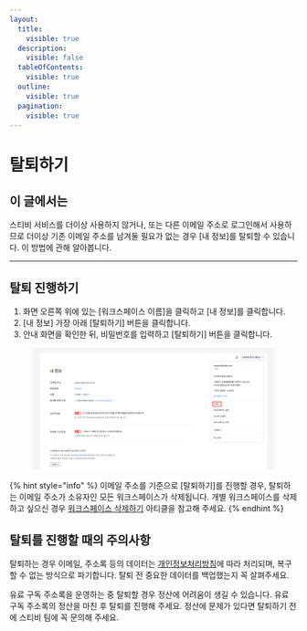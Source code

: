 ```yaml
---
layout:
  title:
    visible: true
  description:
    visible: false
  tableOfContents:
    visible: true
  outline:
    visible: true
  pagination:
    visible: true
---
```


# 탈퇴하기

## 이 글에서는 <a href="#h_01hfe7gr55d2z50y7mjr1d198b" id="h_01hfe7gr55d2z50y7mjr1d198b"></a>

스티비 서비스를 더이상 사용하지 않거나, 또는 다른 이메일 주소로 로그인해서 사용하므로 더이상 기존 이메일 주소를 남겨둘 필요가 없는 경우 \[내 정보]를 탈퇴할 수 있습니다. 이 방법에 관해 알아봅니다.

***

## &#x20;탈퇴 진행하기

1. 화면 오른쪽 위에 있는 \[워크스페이스 이름]을 클릭하고 \[내 정보]를 클릭합니다.
2. \[내 정보] 가장 아래 \[탈퇴하기] 버튼을 클릭합니다.
3. 안내 화면을 확인한 뒤, 비밀번호를 입력하고 \[탈퇴하기] 버튼을 클릭합니다.

<figure><img src="../../.gitbook/assets/탈퇴하기.png" alt=""><figcaption></figcaption></figure>

{% hint style="info" %}
이메일 주소를 기준으로 \[탈퇴하기]를 진행할 경우, 탈퇴하는 이메일 주소가 소유자인 모든 워크스페이스가 삭제됩니다. 개별 워크스페이스를 삭제하고 싶으신 경우 [워크스페이스 삭제하기](../settings/delete.md) 아티클을 참고해 주세요.
{% endhint %}



## 탈퇴를 진행할 때의 주의사항 <a href="#h_01hfx35jw1vww04whrp5zk32vx" id="h_01hfx35jw1vww04whrp5zk32vx"></a>

탈퇴하는 경우 이메일, 주소록 등의 데이터는 [개인정보처리방침](https://policy.stibee.com/privacy)에 따라 처리되며, 복구할 수 없는 방식으로 파기합니다. 탈퇴 전 중요한 데이터를 백업했는지 꼭 살펴주세요.&#x20;

유료 구독 주소록을 운영하는 중 탈퇴할 경우 정산에 어려움이 생길 수 있습니다. 유료 구독 주소록의 정산을 마친 후 탈퇴를 진행해 주세요. 정산에 문제가 있다면 탈퇴하기 전에 스티비 팀에 꼭 문의해 주세요.&#x20;

